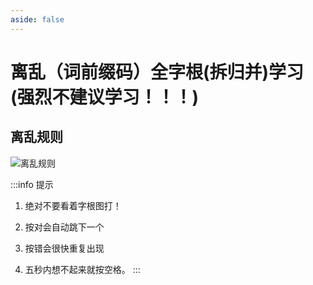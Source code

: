 ```yaml
---
aside: false
---
```

<script setup>
import Train from "../components/train/TrainZigen.vue"
import {high} from "./high.ts"
</script>
# 离乱（词前缀码）全字根(拆归并)学习(强烈不建议学习！！！)
<Train zigenFont = "ChaiPUA-0.2.7" name = "ll-chai" zigenJson="/ll/zigen1.json" :high trainBoth hasClass/>

## 离乱规则
![离乱规则](/data/离乱.png)

:::info 提示
1. 绝对不要看着字根图打！

2. 按对会自动跳下一个

3. 按错会很快重复出现

4. 五秒内想不起来就按空格。
:::
